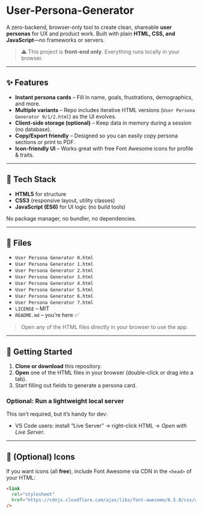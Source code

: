 # User-Persona-Generator

A zero-backend, browser-only tool to create clean, shareable **user personas** for UX and product work. Built with plain **HTML, CSS, and JavaScript**—no frameworks or servers.

> ⚠️ This project is **front-end only**. Everything runs locally in your browser.

---

## ✨ Features

- **Instant persona cards** – Fill in name, goals, frustrations, demographics, and more.
- **Multiple variants** – Repo includes iterative HTML versions (`User Persona Generator 0/1/2.html`) as the UI evolves.
- **Client-side storage (optional)** – Keep data in memory during a session (no database).
- **Copy/Export friendly** – Designed so you can easily copy persona sections or print to PDF.
- **Icon-friendly UI** – Works great with free Font Awesome icons for profile & traits.

---

## 🧰 Tech Stack

- **HTML5** for structure  
- **CSS3** (responsive layout, utility classes)  
- **JavaScript (ES6)** for UI logic (no build tools)

No package manager, no bundler, no dependencies.

---

## 📁 Files
- `User Persona Generator 0.html`
- `User Persona Generator 1.html`
- `User Persona Generator 2.html`
- `User Persona Generator 3.html`
- `User Persona Generator 4.html`
- `User Persona Generator 5.html`
- `User Persona Generator 6.html`
- `User Persona Generator 7.html` 
- `LICENSE` – MIT  
- `README.md` – you’re here ✅

> Open any of the HTML files directly in your browser to use the app.

---

## 🚀 Getting Started

1. **Clone or download** this repository.
2. **Open** one of the HTML files in your browser (double-click or drag into a tab).
3. Start filling out fields to generate a persona card.

### Optional: Run a lightweight local server
This isn’t required, but it’s handy for dev:
- VS Code users: install “Live Server” → right-click HTML → *Open with Live Server*.

---

## 🎨 (Optional) Icons

If you want icons (all **free**), include Font Awesome via CDN in the `<head>` of your HTML:

```html
<link
  rel="stylesheet"
  href="https://cdnjs.cloudflare.com/ajax/libs/font-awesome/6.5.0/css/all.min.css"
/>
